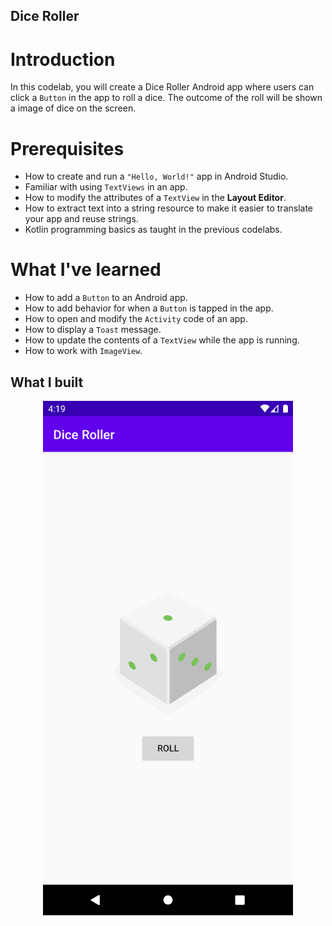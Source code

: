 ## Dice Roller

# Introduction

In this codelab, you will create a Dice Roller Android app where users can click a `Button` in the app to roll a dice. The outcome of the roll will be shown a image of dice on the screen.

# Prerequisites

* How to create and run a `"Hello, World!"` app in Android Studio.
* Familiar with using `TextViews` in an app.
* How to modify the attributes of a `TextView` in the **Layout Editor**.
* How to extract text into a string resource to make it easier to translate your app and reuse strings.
* Kotlin programming basics as taught in the previous codelabs.

# What I've learned

* How to add a `Button` to an Android app.
* How to add behavior for when a `Button` is tapped in the app.
* How to open and modify the `Activity` code of an app.
* How to display a `Toast` message.
* How to update the contents of a `TextView` while the app is running.
* How to work with `ImageView`.

## What I built

<p align="center">
  <img src="https://raw.githubusercontent.com/lintonjr/AndroidBasics/master/DiceRoller/imgs/diceroller.png" alt="DiceRoller screen" width="400">
</p>